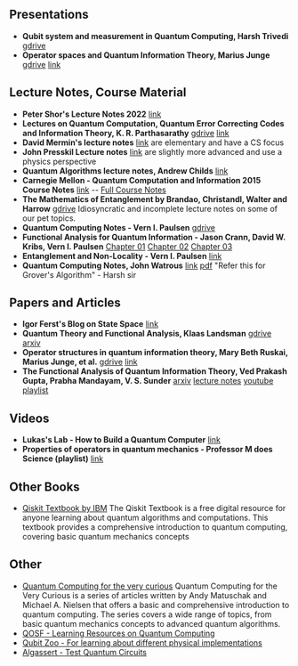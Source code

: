 ## Presentations
* **Qubit system and measurement in Quantum Computing, Harsh Trivedi** [gdrive](https://drive.google.com/file/d/1F11b4QNZwfx_-KpL3y2b4heORlBNOIwr/view?usp=drive_link)
* **Operator spaces and Quantum Information Theory, Marius Junge** [gdrive](https://drive.google.com/file/d/1yZgpWSQ25W5G1G1nS8Zwr5QmrQu7n6-U/view?usp=drive_link) [link](https://www.birs.ca/workshops/2010/10w5005/files/junge.pdf)

## Lecture Notes, Course Material

* **Peter Shor's Lecture Notes 2022** [link](https://math.mit.edu/~shor/435-LN/)
* **Lectures on Quantum Computation, Quantum Error Correcting Codes and Information Theory, K. R. Parthasarathy** [gdrive](https://drive.google.com/file/d/1TMH9vhqeMa2rc1UUx3-fdhOLthdJgqT8/view?usp=drive_link) [link](https://static.cse.iitk.ac.in/users/ppk/notes/krp.pdf)
* **David Mermin's lecture notes** [link](http://www.lassp.cornell.edu/mermin/qcomp/CS483.html) are elementary and have a CS focus 
* **John Presskil Lecture notes** [link](http://www.theory.caltech.edu/~preskill/ph229/) are slightly more advanced and use a physics perspective
* **Quantum Algorithms lecture notes, Andrew Childs** [link](http://www.cs.umd.edu/~amchilds/qa/qa.pdf)
* **Carnegie Mellon - Quantum Computation and Information 2015 Course Notes** [link](https://www.cs.cmu.edu/~odonnell/quantum15/) -- [Full Course Notes](https://www.cs.cmu.edu/~odonnell/quantum15/QuantumComputationScribeNotesByRyanODonnellAndJohnWright.pdf)
* **The Mathematics of Entanglement by Brandao, Christandl, Walter and Harrow** [gdrive](https://drive.google.com/file/d/1cDlfgP1u4v5xzjqmnu4O91oIteMR-TCT/view?usp=drive_link) Idiosyncratic and incomplete lecture notes on some of our pet topics.
* **Quantum Computing Notes - Vern I. Paulsen** [gdrive](https://drive.google.com/file/d/1Y4JUqm4S5d94oowVyyb_P3FdSup2_9XF/view?usp=drive_link)
* **Functional Analysis for Quantum Information - Jason Crann, David W. Kribs, Vern I. Paulsen** [Chapter 01](https://www.math.uwaterloo.ca/~vpaulsen/FAQIChapter1.pdf) [Chapter 02](https://www.math.uwaterloo.ca/~vpaulsen/FAQIChapter2.pdf) [Chapter 03](https://www.math.uwaterloo.ca/~vpaulsen/FAQIChapter3.pdf)
* **Entanglement and Non-Locality - Vern I. Paulsen** [link](https://www.math.uwaterloo.ca/~vpaulsen/EntanglementAndNonlocality_LectureNotes_7.pdf)
* **Quantum Computing Notes, John Watrous** [link](https://cs.uwaterloo.ca/~watrous/QC-notes/) [pdf](https://cs.uwaterloo.ca/~watrous/QC-notes/QC-notes.pdf) "Refer this for Grover's Algorithm" - Harsh sir

## Papers and Articles
* **Igor Ferst's Blog on State Space** [link](https://sirjosephporter.com/2022/02/14/state-space/)
* **Quantum Theory and Functional Analysis, Klaas Landsman** [gdrive](https://drive.google.com/file/d/1kLyDVCEAi_p1yj2lyLcelTeLT7TC7kNm/view?usp=drive_link) [arxiv](https://arxiv.org/abs/1911.06630)
* **Operator structures in quantum information theory, Mary Beth Ruskai, Marius Junge, et al.** [gdrive](https://drive.google.com/file/d/1F7yHHYqWMTB3eGn6Yz2GwYH2s6DC9qPY/view?usp=drive_link) [link](https://www.birs.ca/workshops/2012/12w5084/report12w5084.pdf)
* **The Functional Analysis of Quantum Information Theory, Ved Prakash Gupta, Prabha Mandayam, V. S. Sunder** [arxiv](https://arxiv.org/abs/1410.7188) [lecture notes](https://www.imsc.res.in/~sunder/faqit.html) [youtube playlist](https://youtube.com/playlist?list=PLD3E479AB374A718F&si=-D2aKetVhpRYqvB_)

## Videos
* **Lukas's Lab - How to Build a Quantum Computer** [link](https://www.youtube.com/watch?v=N06hC1GL1ns)
* **Properties of operators in quantum mechanics - Professor M does Science (playlist)** [link](https://www.youtube.com/playlist?list=PL8W2boV7eVfnb10T_COKPozxEYzEKDwns)

## Other Books
* [Qiskit Textbook by IBM](https://qiskit.org/textbook/preface.html) The Qiskit Textbook is a free digital resource for anyone learning about quantum algorithms and computations. This textbook provides a comprehensive introduction to quantum computing, covering basic quantum mechanics concepts

## Other
* [Quantum Computing for the very curious](https://quantum.country/qcvc) Quantum Computing for the Very Curious is a series of articles written by Andy Matuschak and Michael A. Nielsen that offers a basic and comprehensive introduction to quantum computing. The series covers a wide range of topics, from basic quantum mechanics concepts to advanced quantum algorithms.
* [QOSF - Learning Resources on Quantum Computing](https://www.qosf.org/learn_quantum/)
* [Qubit Zoo - For learning about different physical implementations](https://qubitzoo.org)
* [Algassert - Test Quantum Circuits](https://algassert.com/quirk)
